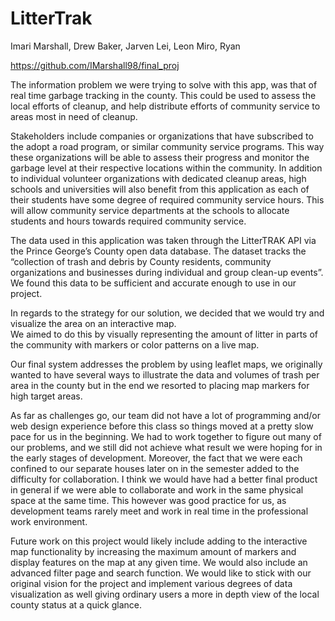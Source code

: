 # LitterTrak

Imari Marshall, Drew Baker, Jarven Lei, Leon Miro, Ryan

https://github.com/IMarshall98/final_proj 

The information problem we were trying to solve with this app, was that of real time garbage tracking in the county. 
This could be used to assess the local efforts of cleanup, and help distribute efforts of community service to areas 
most in need of cleanup.

Stakeholders include companies or organizations that have subscribed to the adopt a road program, or similar community
service programs. This way these organizations will be able to assess their progress and monitor the garbage level at 
their respective locations within the community. In addition to individual volunteer organizations with dedicated cleanup 
areas, high schools and universities will also benefit from this application as each of their students have some degree 
of required community service hours. This will allow community service departments at the schools to allocate students 
and hours towards required community service. 

The data used in this application was taken through the LitterTRAK API via the Prince George’s County open data database.
The dataset tracks the “collection of trash and debris by County residents, community organizations and businesses during 
individual and group clean-up events”. We found this data to be sufficient and accurate enough to use in our project.  

In regards to the strategy for our solution, we decided that we would try and visualize the area on an interactive map.  
We aimed to do this by visually representing the amount of litter in parts of the community with markers or color patterns
on a live map.

Our final system addresses the problem by using leaflet maps, we originally wanted to have several ways to illustrate the 
data and volumes of trash per area in the county but in the end we resorted to placing map markers for high target areas. 

As far as challenges go, our team did not have a lot of programming and/or web design experience before this class so 
things moved at a pretty slow pace for us in the beginning. We had to work together to figure out many of our problems,
and we still did not achieve what result we were hoping for in the early stages of development. Moreover, the fact that
we were each confined to our separate houses later on in the semester added to the difficulty for collaboration. I think 
we would have had a better final product in general if we were able to collaborate and work in the same physical space at
the same time. This however was good practice for us, as development teams rarely meet and work in real time in the
professional work environment.  


Future work on this project would likely include adding to the interactive map functionality by increasing the maximum 
amount of markers and display features on the map at any given time. We would also include an advanced filter page and
search function. We would like to stick with our original vision for the project and implement various degrees of data 
visualization as well giving ordinary users a more in depth view of the local county status at a quick glance. 
